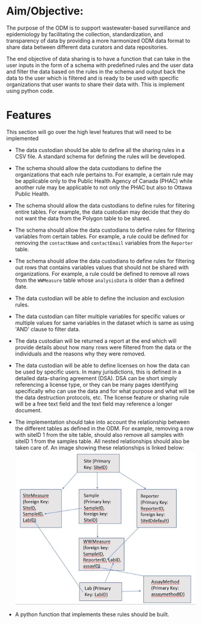 # Aim/Objective:

The purpose of the ODM is to support wastewater-based surveillance and epidemiology by facilitating the collection, standardization, and transparency of data by providing a more harmonized ODM data format to share data between different data curators and data repositories. 

The end objective of data sharing is to have a function that can take in the user inputs in the form of a schema with predefined rules and the user data and filter the data based on the rules in the schema and output back the data to the user which is filtered and is ready to be used with specific organizations that user wants to share their data with. This is implement using python code.

# Features

This section will go over the high level features that will need to be implemented

* The data custodian should be able to define all the sharing rules in a CSV file. A standard schema for defining the rules will be developed.
* The schema should allow the data custodians to define the organizations that each rule pertains to. For example, a certain rule may be applicable only to the Public Health Agency of Canada (PHAC) while another rule may be applicable to not only the PHAC but also to Ottawa Public Health.
* The schema should allow the data custodians to define rules for filtering entire tables. For example, the data custodian may decide that they do not want the data from the Polygon table to be shared.
* The schema should allow the data custodians to define rules for filtering variables from certain tables. For example, a rule could be defined for removing the `contactName` and `contactEmail` variables from the `Reporter` table.
* The schema should allow the data custodians to define rules for filtering out rows that contains variables values that should not be shared with organizations. For example, a rule could be defined to remove all rows from the `WWMeasure` table whose `analysisData` is older than a defined date.
* The data custodian will be able to define the inclusion and exclusion rules.

* The data custodian can filter multiple variables for specific values or multiple values for same variables in the dataset which is same as using 'AND' clause to filter data.

* The data custodian will be returned a report at the end which will provide details about how many rows were filtered from the data or the individuals and the reasons why they were removed.

* The data custodian will be able to define licenses on how the data can be used by specific users. In many jurisdictions, this is defined in a detailed data-sharing agreement (DSA). DSA can be short simply referencing a license type, or they can be many pages identifying specifically who can use the data and for what purpose and what will be the data destruction protocols, etc. The license feature or sharing rule will be a free text field and the text field may reference a longer document.

* The implementation should take into account the relationship between the different tables as defined in the ODM. For example, removing a row with siteID 1 from the site table, should also remove all samples with siteID 1 from the samples table. All nested relationships should also be taken care of. An image showing these relationships is linked below:
![table relations](table_relations.jpg)
* A python function that implements these rules should be built.




